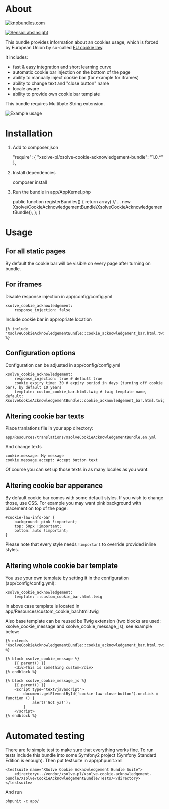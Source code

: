 # About

[![knpbundles.com](http://knpbundles.com/xsolve-pl/xsolve-cookie-acknowledgement-bundle/badge)](http://knpbundles.com/xsolve-pl/xsolve-cookie-acknowledgement-bundle)

[![SensioLabsInsight](https://insight.sensiolabs.com/projects/b87709eb-abae-4825-81a5-88068438e45d/big.png)](https://insight.sensiolabs.com/projects/b87709eb-abae-4825-81a5-88068438e45d)

This bundle provides information about an cookies usage, which is forced by European Union by so-called [EU cookie law](http://www.ico.org.uk/for_organisations/privacy_and_electronic_communications/the_guide/cookies).

It includes:

* fast & easy integration and short learning curve
* automatic cookie bar injection on the bottom of the page
* ability to manually inject cookie bar (for example for iframes)
* ability to change text and "close button" name
* locale aware
* ability to provide own cookie bar template

This bundle requires Multibyte String extension.

![Example usage](https://raw.github.com/xsolve-pl/xsolve-cookie-acknowledgement-bundle/master/Resources/doc/xsolve-cookie-acknowledgement-bundle-example.png)

# Installation

1) Add to composer.json

    "require": {
        "xsolve-pl/xsolve-cookie-acknowledgement-bundle": "1.0.*"
    },

2) Install dependencies

    composer install

3) Run the bundle in app/AppKernel.php

    public function registerBundles()
    {
        return array(
            // ...
            new Xsolve\CookieAcknowledgementBundle\XsolveCookieAcknowledgementBundle(),
        );
    }

# Usage

## For all static pages

By default the cookie bar will be visible on every page after turning on bundle.

## For iframes

Disable response injection in app/config/config.yml

    xsolve_cookie_acknowledgement:
        response_injection: false

Include cookie bar in appropriate location

    {% include 'XsolveCookieAcknowledgementBundle::cookie_acknowledgement_bar.html.twig' %}

## Configuration options

Configuration can be adjusted in app/config/config.yml

    xsolve_cookie_acknowledgement:
        response_injection: true # default true
        cookie_expiry_time: 30 # expiry period in days (turning off cookie bar), by default 10 years
        template: custom_cookie_bar.html.twig # twig template name, default: XsolveCookieAcknowledgementBundle::cookie_acknowledgement_bar.html.twig

## Altering cookie bar texts

Place tranlations file in your app directory:

    app/Resources/translations/XsolveCookieAcknowledgementBundle.en.yml

And change texts

    cookie.message: My message
    cookie.message.accept: Accept button text

Of course you can set up those texts in as many locales as you want.

## Altering cookie bar apperance

By default cookie bar comes with some default styles. If you wish to change those, use CSS. For example you may want pink background with placement on top of the page:

    #cookie-law-info-bar {
        background: pink !important;
        top: 50px !important;
        bottom: auto !important;
    }

Please note that every style needs ```!important``` to override provided inline styles.

## Altering whole cookie bar template

You use your own template by setting it in the configuration (app/config/config.yml):

    xsolve_cookie_acknowledgement:
        template: ::custom_cookie_bar.html.twig

In above case template is located in app/Resources/custom_cookie_bar.html.twig

Also base template can be reused be Twig extension (two blocks are used: xsolve_cookie_message and xsolve_cookie_message_js), see example below:

    {% extends "XsolveCookieAcknowledgementBundle::cookie_acknowledgement_bar.html.twig" %}

    {% block xsolve_cookie_message %}
        {{ parent() }}
        <div>This is something custom</div>
    {% endblock %}

    {% block xsolve_cookie_message_js %}
        {{ parent() }}
        <script type="text/javascript">
            document.getElementById('cookie-law-close-button').onclick = function () {
                alert('Got ya!');
            }
        </script>
    {% endblock %}

# Automated testing

There are fe simple test to make sure that everything works fine. To run tests include this bundle
into some Symfony2 project (Symfony Standard Edition is enough). Then put testsuite in app/phpunit.xml

    <testsuite name="XSolve Cookie Acknowledgement Bundle Suite">
        <directory>../vendor/xsolve-pl/xsolve-cookie-acknowledgement-bundle/Xsolve/CookieAcknowledgementBundle/Tests/</directory>
    </testsuite>

And run

    phpunit -c app/
